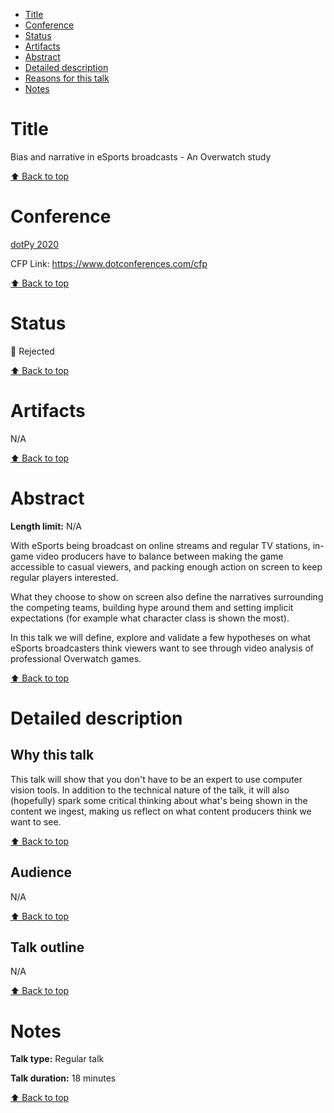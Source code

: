 - [Title](#title)
- [Conference](#conference)
- [Status](#status)
- [Artifacts](#artifacts)
- [Abstract](#abstract)
- [Detailed description](#detailed-description)
- [Reasons for this talk](#reasons-for-this-talk)
- [Notes](#notes)

# Title

<!--- Proposal title -->

Bias and narrative in eSports broadcasts - An Overwatch study

[⬆️ Back to top](#title)

# Conference

<!--- Conference name and year + links -->

[dotPy 2020](https://www.dotpy.io/)

CFP Link: https://www.dotconferences.com/cfp

[⬆️ Back to top](#title)

# Status

<!--- 🎉 Accepted, 🚮 Rejected, 🚪 Withdrawn -->

🚮 Rejected

[⬆️ Back to top](#title)

# Artifacts

<!--- Links to recording, speaker page, slides etc. But also reason for rejection, if any. -->

N/A

[⬆️ Back to top](#title)

# Abstract

**Length limit:** N/A

With eSports being broadcast on online streams and regular TV stations, in-game video producers have to balance between making the game accessible to casual viewers, and packing enough action on screen to keep regular players interested.

What they choose to show on screen also define the narratives surrounding the competing teams, building hype around them and setting implicit expectations (for example what character class is shown the most).

In this talk we will define, explore and validate a few hypotheses on what eSports broadcasters think viewers want to see through video analysis of professional Overwatch games.

[⬆️ Back to top](#title)

# Detailed description

## Why this talk

<!-- Optional, depends on the proposal -->

This talk will show that you don't have to be an expert to use computer vision tools. In addition to the technical nature of the talk, it will also (hopefully) spark some critical thinking about what's being shown in the content we ingest, making us reflect on what content producers think we want to see.

[⬆️ Back to top](#title)

## Audience

<!-- Optional, depends on the proposal -->

N/A

[⬆️ Back to top](#title)

## Talk outline

<!-- Include time breakdown if any -->

N/A

[⬆️ Back to top](#title)

# Notes

<!---
Optionally, anything that doesn't fit in other sections:
Any additional equipment you might need, whether or not you’ve given this talk before, etc.
-->

**Talk type:** Regular talk

**Talk duration:** 18 minutes

[⬆️ Back to top](#title)

